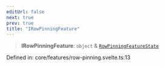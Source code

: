 ```yaml
---
editUrl: false
next: true
prev: true
title: "IRowPinningFeature"
---
```


> **IRowPinningFeature**: `object` & [`RowPinningFeatureState`](/api/type-aliases/rowpinningfeaturestate/)

Defined in: core/features/row-pinning.svelte.ts:13
